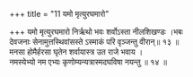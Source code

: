 +++
title = "11 यमो मृत्युरघमारो"

+++
यमो मृत्युरघमारो निर्ऋथो भवः शर्वोऽस्ता नीलशिखण्डः ।भबः  
देवजनाः सेनामुत्तस्थिवांसस्ते ऽस्माकं परि वृञ्जन्तु वीरान्॥ १३ ॥  
मनसा होमैर्हरसा घृतेन शर्वायास्त्र उत राजे भवाय ।  
नमस्येभ्यो नम एभ्यः कृणोम्यन्यत्रास्मदघविषा नयन्तु ॥ १४ ॥